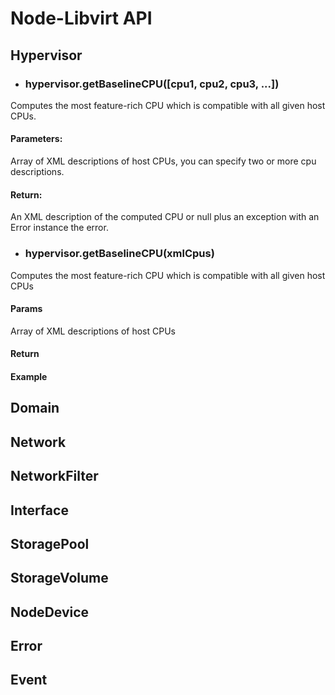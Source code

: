 # Node-Libvirt API

## Hypervisor

* ### hypervisor.getBaselineCPU([cpu1, cpu2, cpu3, ...])
 Computes the most feature-rich CPU which is compatible with all given host CPUs.
#### Parameters:
 Array of XML descriptions of host CPUs, you can specify two or more cpu descriptions.
#### Return:
 An XML description of the computed CPU or null plus an exception with an Error instance
 the error.

* ### hypervisor.getBaselineCPU(xmlCpus)
Computes the most feature-rich CPU which is compatible with all given host CPUs
#### Params
 Array of XML descriptions of host CPUs
#### Return
#### Example
## Domain
## Network
## NetworkFilter
## Interface
## StoragePool
## StorageVolume
## NodeDevice
## Error
## Event

